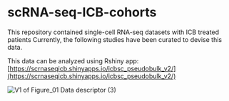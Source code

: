 # scRNA-seq-ICB-cohorts
This repository contained single-cell RNA-seq datasets with ICB treated patients
Currently, the following studies have been curated to devise this data. 

This data can be analyzed using Rshiny app: [https://scrnaseqicb.shinyapps.io/icbsc_pseudobulk_v2/](https://scrnaseqicb.shinyapps.io/icbsc_pseudobulk_v2/)

![V1 of Figure_01 Data descriptor (3)](https://github.com/MahnoorNGondal/scRNA-seq-ICB-cohorts/assets/89783694/50fce04f-0b11-44e6-b78d-cc0a0c17c04f)
